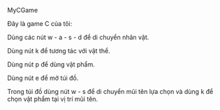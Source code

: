 MyCGame

Đây là game C của tôi: 

Dùng các nút w - a - s - d để di chuyển nhân vật.

Dùng nút k để tương tác với vật thể.

Dùng nút p để dùng vật phẩm.

Dùng nút e để mở túi đồ.

Trong túi đồ dùng nút w - s để di chuyển mũi tên lựa chọn và dùng k để chọn vật phẩm tại vị trí mũi tên.